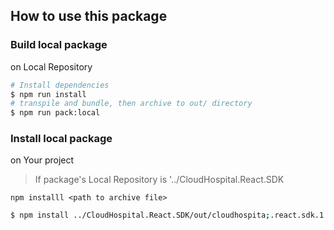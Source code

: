## How to use this package

### Build local package

on Local Repository

```bash
# Install dependencies
$ npm run install
# transpile and bundle, then archive to out/ directory
$ npm run pack:local
```

### Install local package

on Your project

> If package's Local Repository is '../CloudHospital.React.SDK
 
`npm installl <path to archive file>`

```bash
$ npm install ../CloudHospital.React.SDK/out/cloudhospita;.react.sdk.1.0.40.tgz
```